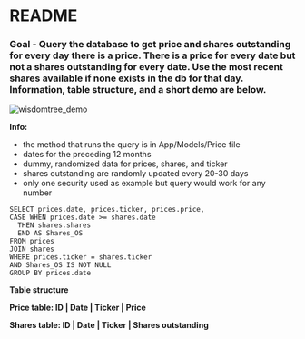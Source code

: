 # README

### Goal - Query the database to get price and shares outstanding for every day there is a price. There is a price for every date but not a shares outstanding for every date. Use the most recent shares available if none exists in the db for that day. Information, table structure, and a short demo are below.

![wisdomtree_demo](https://cloud.githubusercontent.com/assets/17169813/18648530/10457f5e-7e89-11e6-9774-51f42dbc36e5.gif)

**Info:**
* the method that runs the query is in App/Models/Price file
* dates for the preceding 12 months
* dummy, randomized data for prices, shares, and ticker
* shares outstanding are randomly updated every 20-30 days
* only one security used as example but query would work for any number

```
SELECT prices.date, prices.ticker, prices.price,
CASE WHEN prices.date >= shares.date 
  THEN shares.shares                  
  END AS Shares_OS
FROM prices
JOIN shares 
WHERE prices.ticker = shares.ticker            
AND Shares_OS IS NOT NULL
GROUP BY prices.date
```

**Table structure**

**Price table: ID | Date | Ticker | Price**

**Shares table: ID | Date | Ticker | Shares outstanding**
